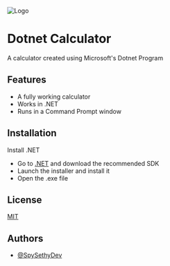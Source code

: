 
![Logo](https://lh3.googleusercontent.com/omYrz8aZzfIFO-5B99gYrmYm4ix3ca7CytAunzErFV2PkTOUrg6K_TPftKFkiNaNgeL9cmHIJ7AVcBkLrkokYTpmeRSh7hbvMZiOoNVReIgTnWtj7EqcmG4cZhrOqKaKyP2ZsbRvdlKPtb7uEt2CB5E4h5yjfYKcoOhmSsKsPdeNdJ-v78GoZrtEz0q7C1LV9ptmlfDSTGaqSkkqJQFr9EoixnGHoNXBWUNqft5RQBrA0sWxSEZeCaw9FcTXmfRPhXxc0aOFsGdiJC420xetXIULNwJgCmN4HRdAHF_yLHadjOGx7k0zBugIIbXGBBrfpi8PDxGsI0wQlfMdA7N0GSd2CFnpCAHKtxu4GKnKm666x-DwxVj_4sP_k5VG7dixxVa6RPq8ulcEknZXIE9pWf_MDYAGZRI43RQ5JRa6sdvTs2Z3tYW6cRRSSfsOfTkBuTAgJuz5XlK0NQxa1Wio54ntAk1UcsAl0HXB86AdzbHLYYOtUmmBy2vVjcS8TTox9PHnxGOg2JrRx0-m0g04mACMFxIhlWcRwWQwY73EF7ghsyimc0WDVrUqX5WSKapSJEccfovQilN8YI_ZTrLdeFqidLMCwE1Xiy_0ws6ktxWdDr4-lMlFkoskdD8_JU8JLAi5Ty_UKZq2RMRv5JjC127ZbZjTHSYEuBHF4j51GrVeNZR1FTG65R8-sCiLmLOn8RFGtlZE4salps5wfyn8Gaw=w1920-h392-no?authuser=0)


# Dotnet Calculator

A calculator created using Microsoft's Dotnet Program
## Features

- A fully working calculator
- Works in .NET
- Runs in a Command Prompt window


## Installation

Install .NET

- Go to [.NET](https://dotnet.microsoft.com/download) and download the recommended SDK
- Launch the installer and install it
- Open the .exe file
## License

[MIT](https://choosealicense.com/licenses/mit/)


## Authors

- [@SpySethyDev](https://www.github.com/SpySethyDev)

